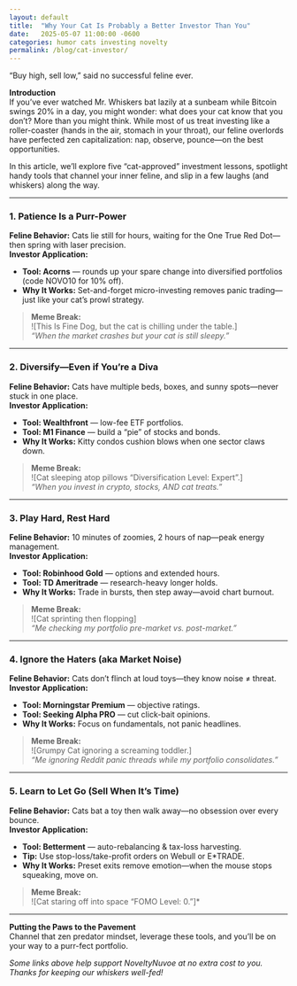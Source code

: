 ```yaml
---
layout: default
title:  "Why Your Cat Is Probably a Better Investor Than You"
date:   2025-05-07 11:00:00 -0600
categories: humor cats investing novelty
permalink: /blog/cat-investor/
---
```


“Buy high, sell low,” said no successful feline ever.

**Introduction**  
If you’ve ever watched Mr. Whiskers bat lazily at a sunbeam while Bitcoin swings 20% in a day, you might wonder: what does your cat know that you don’t? More than you might think. While most of us treat investing like a roller-coaster (hands in the air, stomach in your throat), our feline overlords have perfected zen capitalization: nap, observe, pounce—on the best opportunities.

In this article, we’ll explore five “cat-approved” investment lessons, spotlight handy tools that channel your inner feline, and slip in a few laughs (and whiskers) along the way.

---

### 1. Patience Is a Purr-Power  
**Feline Behavior:** Cats lie still for hours, waiting for the One True Red Dot—then spring with laser precision.  
**Investor Application:**  
- **Tool: Acorns** — rounds up your spare change into diversified portfolios (code NOVO10 for 10% off).  
- **Why It Works:** Set-and-forget micro-investing removes panic trading—just like your cat’s prowl strategy.

> **Meme Break:**  
> ![This Is Fine Dog, but the cat is chilling under the table.]  
> *“When the market crashes but your cat is still sleepy.”*

---

### 2. Diversify—Even if You’re a Diva  
**Feline Behavior:** Cats have multiple beds, boxes, and sunny spots—never stuck in one place.  
**Investor Application:**  
- **Tool: Wealthfront** — low-fee ETF portfolios.  
- **Tool: M1 Finance** — build a “pie” of stocks and bonds.  
- **Why It Works:** Kitty condos cushion blows when one sector claws down.

> **Meme Break:**  
> ![Cat sleeping atop pillows “Diversification Level: Expert”.]  
> *“When you invest in crypto, stocks, AND cat treats.”*

---

### 3. Play Hard, Rest Hard  
**Feline Behavior:** 10 minutes of zoomies, 2 hours of nap—peak energy management.  
**Investor Application:**  
- **Tool: Robinhood Gold** — options and extended hours.  
- **Tool: TD Ameritrade** — research-heavy longer holds.  
- **Why It Works:** Trade in bursts, then step away—avoid chart burnout.

> **Meme Break:**  
> ![Cat sprinting then flopping]  
> *“Me checking my portfolio pre-market vs. post-market.”*

---

### 4. Ignore the Haters (aka Market Noise)  
**Feline Behavior:** Cats don’t flinch at loud toys—they know noise ≠ threat.  
**Investor Application:**  
- **Tool: Morningstar Premium** — objective ratings.  
- **Tool: Seeking Alpha PRO** — cut click-bait opinions.  
- **Why It Works:** Focus on fundamentals, not panic headlines.

> **Meme Break:**  
> ![Grumpy Cat ignoring a screaming toddler.]  
> *“Me ignoring Reddit panic threads while my portfolio consolidates.”*

---

### 5. Learn to Let Go (Sell When It’s Time)  
**Feline Behavior:** Cats bat a toy then walk away—no obsession over every bounce.  
**Investor Application:**  
- **Tool: Betterment** — auto-rebalancing & tax-loss harvesting.  
- **Tip:** Use stop-loss/take-profit orders on Webull or E*TRADE.  
- **Why It Works:** Preset exits remove emotion—when the mouse stops squeaking, move on.

> **Meme Break:**  
> ![Cat staring off into space “FOMO Level: 0.”]*

---

**Putting the Paws to the Pavement**  
Channel that zen predator mindset, leverage these tools, and you’ll be on your way to a purr-fect portfolio.

*Some links above help support NoveltyNuvoe at no extra cost to you. Thanks for keeping our whiskers well-fed!*  
